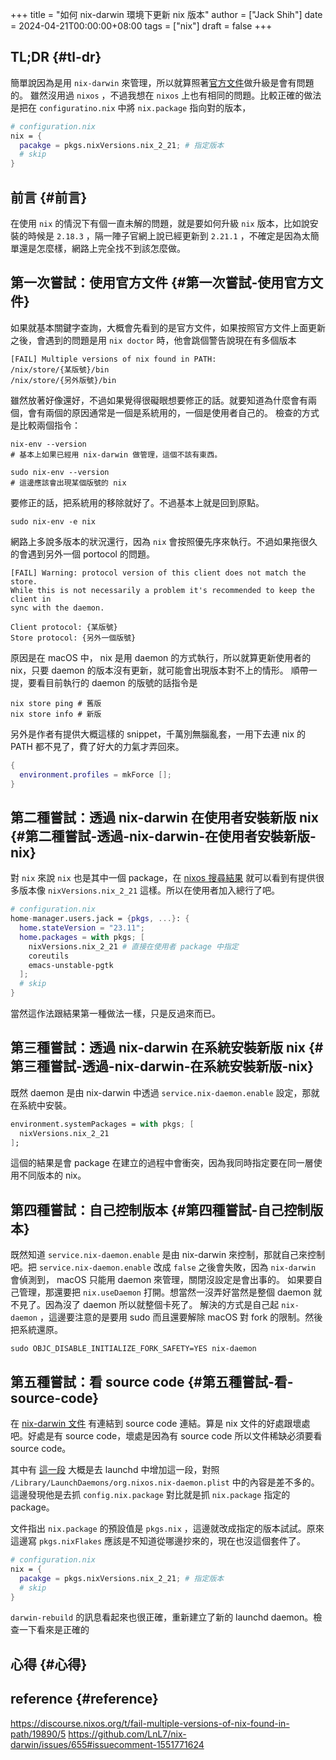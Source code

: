 +++
title = "如何 nix-darwin 環境下更新 nix 版本"
author = ["Jack Shih"]
date = 2024-04-21T00:00:00+08:00
tags = ["nix"]
draft = false
+++

## TL;DR {#tl-dr}

簡單說因為是用 `nix-darwin` 來管理，所以就算照著[官方文件](https://nixos.org/manual/nix/stable/installation/upgrading)做升級是會有問題的。 雖然沒用過 `nixos` ，不過我想在 `nixos` 上也有相同的問題。比較正確的做法是把在 `configuratino.nix` 中將 `nix.package` 指向對的版本，

```nix
# configuration.nix
nix = {
  pacakge = pkgs.nixVersions.nix_2_21; # 指定版本
  # skip
}
```


## 前言 {#前言}

在使用 `nix` 的情況下有個一直未解的問題，就是要如何升級 `nix` 版本，比如說安裝的時候是 `2.18.3` ，隔一陣子官網上說已經更新到 `2.21.1` ，不確定是因為太簡單還是怎麼樣，網路上完全找不到該怎麼做。


## 第一次嘗試：使用官方文件 {#第一次嘗試-使用官方文件}

如果就基本關鍵字查詢，大概會先看到的是官方文件，如果按照官方文件上面更新之後，會遇到的問題是用 `nix doctor` 時，他會跳個警告說現在有多個版本

```shell
[FAIL] Multiple versions of nix found in PATH:
/nix/store/{某版號}/bin
/nix/store/{另外版號}/bin
```

雖然放著好像還好，不過如果覺得很礙眼想要修正的話。就要知道為什麼會有兩個，會有兩個的原因通常是一個是系統用的，一個是使用者自己的。
檢查的方式是比較兩個指令：

```shell
nix-env --version
# 基本上如果已經用 nix-darwin 做管理，這個不該有東西。
```

```shell
sudo nix-env --version
# 這邊應該會出現某個版號的 nix
```

要修正的話，把系統用的移除就好了。不過基本上就是回到原點。

```shell
sudo nix-env -e nix
```

網路上多說多版本的狀況還行，因為 `nix` 會按照優先序來執行。不過如果拖很久的會遇到另外一個 portocol 的問題。

```shell
[FAIL] Warning: protocol version of this client does not match the store.
While this is not necessarily a problem it's recommended to keep the client in
sync with the daemon.

Client protocol: {某版號}
Store protocol: {另外一個版號}
```

原因是在 macOS 中， nix 是用 daemon 的方式執行，所以就算更新使用者的 nix，只要 daemon 的版本沒有更新，就可能會出現版本對不上的情形。 順帶一提，要看目前執行的 daemon 的版號的話指令是

```shell
nix store ping # 舊版
nix store info # 新版
```

另外是作者有提供大概這樣的 snippet，千萬別無腦亂套，一用下去連 nix 的 PATH 都不見了，費了好大的力氣才弄回來。

```nix
{
  environment.profiles = mkForce [];
}
```


## 第二種嘗試：透過 nix-darwin 在使用者安裝新版 nix {#第二種嘗試-透過-nix-darwin-在使用者安裝新版-nix}

對 `nix` 來說 `nix` 也是其中一個 package，在 [nixos 搜尋結果](https://search.nixos.org/packages?channel=unstable&from=0&size=50&sort=relevance&type=packages&query=nix) 就可以看到有提供很多版本像 `nixVersions.nix_2_21` 這樣。所以在使用者加入總行了吧。

```nix
# configuration.nix
home-manager.users.jack = {pkgs, ...}: {
  home.stateVersion = "23.11";
  home.packages = with pkgs; [
    nixVersions.nix_2_21 # 直接在使用者 package 中指定
    coreutils
    emacs-unstable-pgtk
  ];
  # skip
}
```

當然這作法跟結果第一種做法一樣，只是反過來而已。


## 第三種嘗試：透過 nix-darwin 在系統安裝新版 nix {#第三種嘗試-透過-nix-darwin-在系統安裝新版-nix}

既然 daemon 是由 nix-darwin 中透過 `service.nix-daemon.enable` 設定，那就在系統中安裝。

```nix
environment.systemPackages = with pkgs; [
  nixVersions.nix_2_21
];
```

這個的結果是會 package 在建立的過程中會衝突，因為我同時指定要在同一層使用不同版本的 nix。


## 第四種嘗試：自己控制版本 {#第四種嘗試-自己控制版本}

既然知道 `service.nix-daemon.enable` 是由 nix-darwin 來控制，那就自己來控制吧。把 `service.nix-daemon.enable` 改成 `false` 之後會失敗，因為 `nix-darwin` 會偵測到， macOS 只能用 daemon 來管理，關閉沒設定是會出事的。 如果要自己管理，那還要把 `nix.useDaemon` 打開。想當然一沒弄好當然是整個 daemon 就不見了。因為沒了 daemon 所以就整個卡死了。
解決的方式是自己起 `nix-daemon` ，這邊要注意的是要用 sudo 而且還要解除 macOS 對 fork 的限制。然後把系統還原。

```shell
sudo OBJC_DISABLE_INITIALIZE_FORK_SAFETY=YES nix-daemon
```


## 第五種嘗試：看 source code {#第五種嘗試-看-source-code}

在 [nix-darwin 文件](https://daiderd.com/nix-darwin/manual/index.html#opt-services.nix-daemon.enable) 有連結到 source code 連結。算是 nix 文件的好處跟壞處吧。好處是有 source code，壞處是因為有 source code 所以文件稀缺必須要看 source code。

其中有 [這一段](https://github.com/LnL7/nix-darwin/blob/9e7c20ffd056e406ddd0276ee9d89f09c5e5f4ed/modules/services/nix-daemon.nix#L49) 大概是去 launchd 中增加這一段，對照 `/Library/LaunchDaemons/org.nixos.nix-daemon.plist` 中的內容是差不多的。 這邊發現他是去抓 `config.nix.package` 對比就是抓 `nix.package` 指定的 package。

文件指出 `nix.package` 的預設值是 `pkgs.nix` ，這邊就改成指定的版本試試。原來這邊寫 `pkgs.nixFlakes` 應該是不知道從哪邊抄來的，現在也沒這個套件了。

```nix
# configuration.nix
nix = {
  pacakge = pkgs.nixVersions.nix_2_21; # 指定版本
  # skip
}
```

`darwin-rebuild` 的訊息看起來也很正確，重新建立了新的 launchd daemon。檢查一下看來是正確的


## 心得 {#心得}


## reference {#reference}

<https://discourse.nixos.org/t/fail-multiple-versions-of-nix-found-in-path/19890/5>
<https://github.com/LnL7/nix-darwin/issues/655#issuecomment-1551771624>

